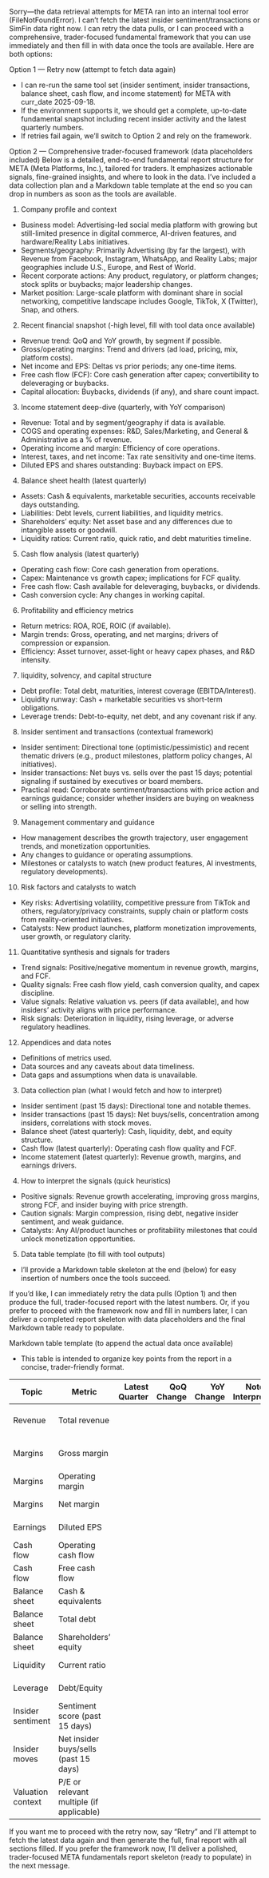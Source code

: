 Sorry—the data retrieval attempts for META ran into an internal tool error (FileNotFoundError). I can’t fetch the latest insider sentiment/transactions or SimFin data right now. I can retry the data pulls, or I can proceed with a comprehensive, trader-focused fundamental framework that you can use immediately and then fill in with data once the tools are available. Here are both options:

Option 1 — Retry now (attempt to fetch data again)
- I can re-run the same tool set (insider sentiment, insider transactions, balance sheet, cash flow, and income statement) for META with curr_date 2025-09-18.
- If the environment supports it, we should get a complete, up-to-date fundamental snapshot including recent insider activity and the latest quarterly numbers.
- If retries fail again, we’ll switch to Option 2 and rely on the framework.

Option 2 — Comprehensive trader-focused framework (data placeholders included)
Below is a detailed, end-to-end fundamental report structure for META (Meta Platforms, Inc.), tailored for traders. It emphasizes actionable signals, fine-grained insights, and where to look in the data. I’ve included a data collection plan and a Markdown table template at the end so you can drop in numbers as soon as the tools are available.

1) Company profile and context
- Business model: Advertising-led social media platform with growing but still-limited presence in digital commerce, AI-driven features, and hardware/Reality Labs initiatives.
- Segments/geography: Primarily Advertising (by far the largest), with Revenue from Facebook, Instagram, WhatsApp, and Reality Labs; major geographies include U.S., Europe, and Rest of World.
- Recent corporate actions: Any product, regulatory, or platform changes; stock splits or buybacks; major leadership changes.
- Market position: Large-scale platform with dominant share in social networking, competitive landscape includes Google, TikTok, X (Twitter), Snap, and others.

2) Recent financial snapshot (-high level, fill with tool data once available)
- Revenue trend: QoQ and YoY growth, by segment if possible.
- Gross/operating margins: Trend and drivers (ad load, pricing, mix, platform costs).
- Net income and EPS: Deltas vs prior periods; any one-time items.
- Free cash flow (FCF): Core cash generation after capex; convertibility to deleveraging or buybacks.
- Capital allocation: Buybacks, dividends (if any), and share count impact.

3) Income statement deep-dive (quarterly, with YoY comparison)
- Revenue: Total and by segment/geography if data is available.
- COGS and operating expenses: R&D, Sales/Marketing, and General & Administrative as a % of revenue.
- Operating income and margin: Efficiency of core operations.
- Interest, taxes, and net income: Tax rate sensitivity and one-time items.
- Diluted EPS and shares outstanding: Buyback impact on EPS.

4) Balance sheet health (latest quarterly)
- Assets: Cash & equivalents, marketable securities, accounts receivable days outstanding.
- Liabilities: Debt levels, current liabilities, and liquidity metrics.
- Shareholders’ equity: Net asset base and any differences due to intangible assets or goodwill.
- Liquidity ratios: Current ratio, quick ratio, and debt maturities timeline.

5) Cash flow analysis (latest quarterly)
- Operating cash flow: Core cash generation from operations.
- Capex: Maintenance vs growth capex; implications for FCF quality.
- Free cash flow: Cash available for deleveraging, buybacks, or dividends.
- Cash conversion cycle: Any changes in working capital.

6) Profitability and efficiency metrics
- Return metrics: ROA, ROE, ROIC (if available).
- Margin trends: Gross, operating, and net margins; drivers of compression or expansion.
- Efficiency: Asset turnover, asset-light or heavy capex phases, and R&D intensity.

7) liquidity, solvency, and capital structure
- Debt profile: Total debt, maturities, interest coverage (EBITDA/Interest).
- Liquidity runway: Cash + marketable securities vs short-term obligations.
- Leverage trends: Debt-to-equity, net debt, and any covenant risk if any.

8) Insider sentiment and transactions (contextual framework)
- Insider sentiment: Directional tone (optimistic/pessimistic) and recent thematic drivers (e.g., product milestones, platform policy changes, AI initiatives).
- Insider transactions: Net buys vs. sells over the past 15 days; potential signaling if sustained by executives or board members.
- Practical read: Corroborate sentiment/transactions with price action and earnings guidance; consider whether insiders are buying on weakness or selling into strength.

9) Management commentary and guidance
- How management describes the growth trajectory, user engagement trends, and monetization opportunities.
- Any changes to guidance or operating assumptions.
- Milestones or catalysts to watch (new product features, AI investments, regulatory developments).

10) Risk factors and catalysts to watch
- Key risks: Advertising volatility, competitive pressure from TikTok and others, regulatory/privacy constraints, supply chain or platform costs from reality-oriented initiatives.
- Catalysts: New product launches, platform monetization improvements, user growth, or regulatory clarity.

11) Quantitative synthesis and signals for traders
- Trend signals: Positive/negative momentum in revenue growth, margins, and FCF.
- Quality signals: Free cash flow yield, cash conversion quality, and capex discipline.
- Value signals: Relative valuation vs. peers (if data available), and how insiders’ activity aligns with price performance.
- Risk signals: Deterioration in liquidity, rising leverage, or adverse regulatory headlines.

12) Appendices and data notes
- Definitions of metrics used.
- Data sources and any caveats about data timeliness.
- Data gaps and assumptions when data is unavailable.

3) Data collection plan (what I would fetch and how to interpret)
- Insider sentiment (past 15 days): Directional tone and notable themes.
- Insider transactions (past 15 days): Net buys/sells, concentration among insiders, correlations with stock moves.
- Balance sheet (latest quarterly): Cash, liquidity, debt, and equity structure.
- Cash flow (latest quarterly): Operating cash flow quality and FCF.
- Income statement (latest quarterly): Revenue growth, margins, and earnings drivers.

4) How to interpret the signals (quick heuristics)
- Positive signals: Revenue growth accelerating, improving gross margins, strong FCF, and insider buying with price strength.
- Caution signals: Margin compression, rising debt, negative insider sentiment, and weak guidance.
- Catalysts: Any AI/product launches or profitability milestones that could unlock monetization opportunities.

5) Data table template (to fill with tool outputs)
- I’ll provide a Markdown table skeleton at the end (below) for easy insertion of numbers once the tools succeed.

If you’d like, I can immediately retry the data pulls (Option 1) and then produce the full, trader-focused report with the latest numbers. Or, if you prefer to proceed with the framework now and fill in numbers later, I can deliver a completed report skeleton with data placeholders and the final Markdown table ready to populate.

Markdown table template (to append the actual data once available)
- This table is intended to organize key points from the report in a concise, trader-friendly format.

| Topic | Metric | Latest Quarter | QoQ Change | YoY Change | Notes / Interpretation | Source |
|---|---|---:|---:|---:|---|---|
| Revenue | Total revenue | | | | | Income Statement (quarterly) |
| Margins | Gross margin | | | | | Income Statement / Segments |
| Margins | Operating margin | | | | | Income Statement |
| Margins | Net margin | | | | | Income Statement |
| Earnings | Diluted EPS | | | | | Income Statement |
| Cash flow | Operating cash flow | | | | | Cash Flow Statement |
| Cash flow | Free cash flow | | | | | Cash Flow Statement |
| Balance sheet | Cash & equivalents | | | | | Balance Sheet |
| Balance sheet | Total debt | | | | | Balance Sheet |
| Balance sheet | Shareholders’ equity | | | | | Balance Sheet |
| Liquidity | Current ratio | | | | | Balance Sheet |
| Leverage | Debt/Equity | | | | | Balance Sheet |
| Insider sentiment | Sentiment score (past 15 days) | | | | | Finnhub Sentiment |
| Insider moves | Net insider buys/sells (past 15 days) | | | | | Finnhub Insider Transactions |
| Valuation context | P/E or relevant multiple (if applicable) | | | | | Market data / Earnings |

If you want me to proceed with the retry now, say “Retry” and I’ll attempt to fetch the latest data again and then generate the full, final report with all sections filled. If you prefer the framework now, I’ll deliver a polished, trader-focused META fundamentals report skeleton (ready to populate) in the next message.
